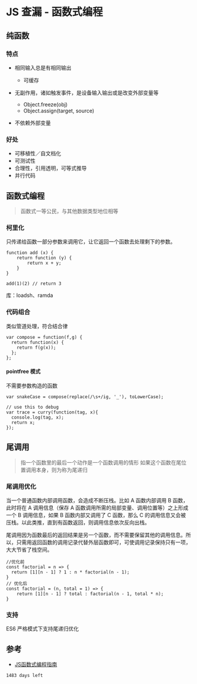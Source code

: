 # JS 查漏 - 函数式编程

## 纯函数
### 特点

* 相同输入总是有相同输出
    * 可缓存

* 无副作用，诸如触发事件，是设备输入输出或是改变外部变量等
    * Object.freeze(obj)
    * Object.assign(target, source)

* 不依赖外部变量

### 好处
* 可移植性／自文档化
* 可测试性
* 合理性，引用透明，可等式推导
* 并行代码


## 函数式编程

> 函数式一等公民，与其他数据类型地位相等

### 柯里化

只传递给函数一部分参数来调用它，让它返回一个函数去处理剩下的参数。

```
function add (x) {
    return function (y) {
        return x + y;
    }
}

add(1)(2) // return 3

```
库：loadsh、ramda

### 代码组合

类似管道处理，符合结合律

```
var compose = function(f,g) {
  return function(x) {
    return f(g(x));
  };
};
```

#### pointfree 模式

不需要参数构造的函数

```
var snakeCase = compose(replace(/\s+/ig, '_'), toLowerCase);
```
```
// use this to debug
var trace = curry(function(tag, x){
  console.log(tag, x);
  return x;
});
```


## 尾调用

> 指一个函数里的最后一个动作是一个函数调用的情形
> 如果这个函数在尾位置调用本身，则为称为尾递归

### 尾调用优化

当一个普通函数内部调用函数，会造成不断压栈。比如 A 函数内部调用 B 函数，此时将在 A 调用信息（保存 A 函数调用所需的局部变量、调用位置等）之上形成一个 B 调用信息，如果 B 函数内部又调用了 C 函数，那么 C 的调用信息又会被压栈。以此类推，直到有函数返回，则调用信息依次反向出栈。

尾调用因为函数最后的返回结果是另一个函数，而不需要保留其他的调用信息。所以，只需用返回函数的调用记录代替外层函数即可，可使调用记录保持只有一项，大大节省了栈空间。

```
//优化前
const factorial = n => {
  return [1][n - 1] ? 1 : n * factorial(n - 1);
}
// 优化后
const factorial = (n, total = 1) => {
    return [1][n - 1] ? total : factorial(n - 1, total * n);
}
```


### 支持
ES6 严格模式下支持尾递归优化


## 参考

* [JS函数式编程指南](https://www.gitbook.com/book/llh911001/mostly-adequate-guide-chinese/details)


`1483 days left`

